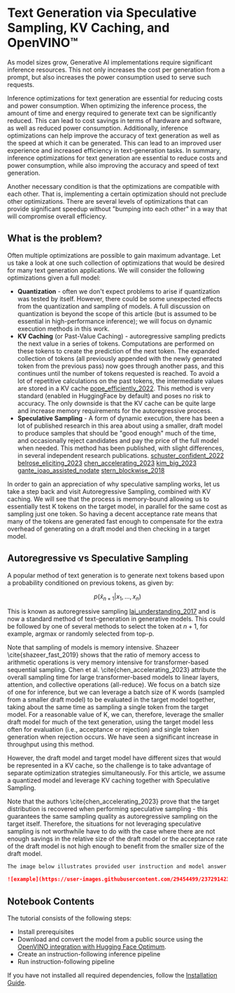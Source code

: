 # Text Generation via Speculative Sampling, KV Caching, and OpenVINO™

As model sizes grow, Generative AI implementations require significant inference resources. This not only increases the cost per generation from a prompt, but also increases the power consumption used to serve such requests.

Inference optimizations for text generation are essential for reducing costs and power consumption. When optimizing the inference process, the amount of time and energy required to generate text can be significantly reduced. This can lead to cost savings in terms of hardware and software, as well as reduced power consumption. Additionally, inference optimizations can help improve the accuracy of text generation as well as the speed at which it can be generated. This can lead to an improved user experience and increased efficiency in text-generation tasks. In summary, inference optimizations for text generation are essential to reduce costs and power consumption, while also improving the accuracy and speed of text generation.

Another necessary condition is that the optimizations are compatible with each other. That is, implementing a certain optimization should not preclude other optimizations. There are several levels of optimizations that can provide significant speedup without "bumping into each other" in a way that will compromise overall efficiency.

## What is the problem?

Often multiple optimizations are possible to gain maximum advantage. Let us take a look at one such collection of optimizations that would be desired for many text generation applications. We will consider the following optimizations given a full model:

- **Quantization** - often we don't expect problems to arise if quantization was tested by itself. However, there could be some unexpected effects from the quantization and sampling of models. A full discussion on quantization is beyond the scope of this article (but is assumed to be essential in high-performance inference); we will focus on dynamic execution methods in this work.
- **KV Caching** (or Past-Value Caching) - autoregressive sampling predicts the next value in a series of tokens. Computations are performed on these tokens to create the prediction of the next token. The expanded collection of tokens (all previously appended with the newly generated token from the previous pass) now goes through another pass, and this continues until the number of tokens requested is reached. To avoid a lot of repetitive calculations on the past tokens, the intermediate values are stored in a KV cache [pope_efficiently_2022](). This method is very standard (enabled in HuggingFace by default) and poses no risk to accuracy. The only downside is that the KV cache can be quite large and increase memory requirements for the autoregressive process.
- **Speculative Sampling** - A form of dynamic execution, there has been a lot of published research in this area about using a smaller, draft model to produce samples that should be "good enough" much of the time, and occasionally reject candidates and pay the price of the full model when needed. This method has been published, with slight differences, in several independent research publications. [schuster_confident_2022]() [belrose_eliciting_2023]() [chen_accelerating_2023]() [kim_big_2023]() [gante_joao_assisted_nodate]() [stern_blockwise_2018]() 

In order to gain an appreciation of why speculative sampling works, let us take a step back and visit Autoregressive Sampling, combined with KV caching. We will see that the process is memory-bound allowing us to essentially test K tokens on the target model, in parallel for the same cost as sampling just one token. So having a decent acceptance rate means that many of the tokens are generated fast enough to compensate for the extra overhead of generating on a draft model and then checking in a target model.

## Autoregressive vs Speculative Sampling
A popular method of text generation is to generate next tokens based upon a probability conditioned on previous tokens, as given by:

$$p(\tilde{x}_{n+1} | x_1, ..., x_n)$$

This is known as autoregressive sampling [lai_understanding_2017]() and is now a standard method of text-generation in generative models. This could be followed by one of several methods to select the token at $n+1$, for example, argmax or randomly selected from top-p. 

Note that sampling of models is memory intensive. Shazeer \cite{shazeer_fast_2019} shows that the ratio of memory access to arithmetic operations is very memory intensive for transformer-based sequential sampling. Chen et al. \cite{chen_accelerating_2023} attribute the overall sampling time for large transformer-based models to linear layers, attention, and collective operations (all-reduce). We focus on a batch size of one for inference, but we can leverage a batch size of K words (sampled from a smaller draft model) to be evaluated in the target model together, taking about the same time as sampling a single token from the target model. For a reasonable value of K, we can, therefore, leverage the smaller draft model for much of the text generation, using the target model less often for evaluation (i.e., acceptance or rejection) and single token generation when rejection occurs. We have seen a significant increase in throughput using this method.

However, the draft model and target model have different sizes that would be represented in a KV cache, so the challenge is to take advantage of separate optimization strategies simultaneously. For this article, we assume a quantized model and leverage KV caching together with Speculative Sampling.

Note that the authors \cite{chen_accelerating_2023} prove that the target distribution is recovered when performing speculative sampling - this guarantees the same sampling quality as autoregressive sampling on the target itself. Therefore, the situations for not leveraging speculative sampling is not worthwhile have to do with the case where there are not enough savings in the relative size of the draft model or the acceptance rate of the draft model is not high enough to benefit from the smaller size of the draft model.


```markdown
The image below illustrates provided user instruction and model answer examples.

![example](https://user-images.githubusercontent.com/29454499/237291423-022f07d2-966b-4be2-9a1c-98f1cf0691c2.png)
```



## Notebook Contents

The tutorial consists of the following steps:

- Install prerequisites
- Download and convert the model from a public source using the [OpenVINO integration with Hugging Face Optimum](https://huggingface.co/blog/openvino).
- Create an instruction-following inference pipeline
- Run instruction-following pipeline


If you have not installed all required dependencies, follow the [Installation Guide](../../README.md).